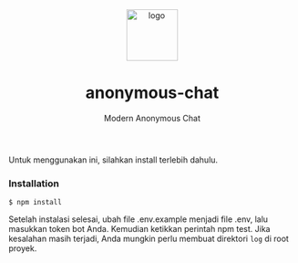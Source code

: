 <header>

<div align="center">
<img src="assets/logo.png" alt="logo" height="90" align="center">
<h1 align="center">anonymous-chat</h1>

<p>Modern Anonymous Chat</p>
</div>

</header>

Untuk menggunakan ini, silahkan install terlebih dahulu.

### Installation

```shellscript
$ npm install
```

Setelah instalasi selesai, ubah file .env.example menjadi file .env, lalu masukkan token bot Anda. Kemudian ketikkan perintah npm test. Jika kesalahan masih terjadi, Anda mungkin perlu membuat direktori `log` di root proyek.
